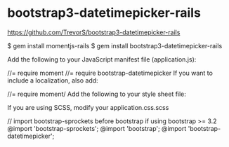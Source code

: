 # bootstrap3-datetimepicker-rails

https://github.com/TrevorS/bootstrap3-datetimepicker-rails


$ gem install momentjs-rails
$ gem install bootstrap3-datetimepicker-rails

Add the following to your JavaScript manifest file (application.js):

//= require moment
//= require bootstrap-datetimepicker
If you want to include a localization, also add:

//= require moment/<locale>
Add the following to your style sheet file:

If you are using SCSS, modify your application.css.scss

// import bootstrap-sprockets before bootstrap if using bootstrap >= 3.2
@import 'bootstrap-sprockets';
@import 'bootstrap';
@import 'bootstrap-datetimepicker';
